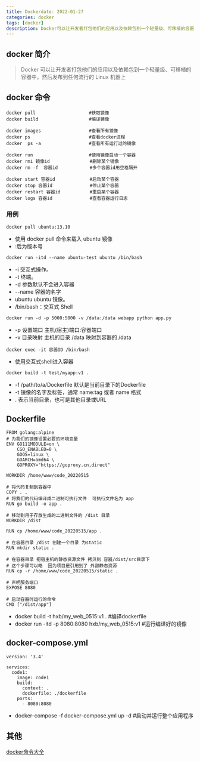 ```yaml
---
title: Dockerdate: 2022-01-27
categories: docker
tags: [docker]
description: Docker可以让开发者打包他们的应用以及依赖包到一个轻量级、可移植的容器中，然后发布到任何流行的 Linux 机器上
---
```


## docker 简介
> Docker 可以让开发者打包他们的应用以及依赖包到一个轻量级、可移植的容器中，然后发布到任何流行的 Linux 机器上

## docker 命令
```
docker pull                    #获取镜像
docker build                   #编译镜像   

docker images                  #查看所有镜像
docker ps                      #查看docker进程 
docker  ps -a                  #查看所有运行过的镜像

docker run                     #使用镜像启动一个容器
docker rmi 镜像id               #删除某个镜像
docker rm -f  容器id            #多个容器id用空格隔开

docker start 容器id             #启动某个容器
docker stop 容器id              #停止某个容器　
docker restart 容器id           #重启某个容器　
docker logs 容器id              #查看容器运行日志
```

### 用例
```
docker pull ubuntu:13.10  
```
- 使用 docker pull 命令来载入 ubuntu 镜像
- :后为版本号

```
docker run -itd --name ubuntu-test ubuntu /bin/bash
```
- -i 交互式操作。
- -t 终端。
- -d 参数默认不会进入容器
- --name 容器的名字
- ubuntu ubuntu 镜像。
- /bin/bash：交互式 Shell

```
docker run -d -p 5000:5000 -v /data:/data webapp python app.py
```
- -p 设置端口 主机(宿主)端口:容器端口
- -v 目录映射 主机的目录 /data 映射到容器的 /data

```
docker exec -it 容器ID /bin/bash
```
- 使用交互式shell进入容器

```
docker build -t test/myapp:v1 .
```
- -f /path/to/a/Dockerfile 默认是当前目录下的Dockerfile
- -t 镜像的名字及标签，通常 name:tag 或者 name 格式
- . 表示当前目录，也可是其他目录或URL

## Dockerfile
```
FROM golang:alpine
# 为我们的镜像设置必要的环境变量
ENV GO111MODULE=on \
    CGO_ENABLED=0 \
    GOOS=linux \
    GOARCH=amd64 \
	GOPROXY="https://goproxy.cn,direct"

WORKDIR /home/www/code_20220515

# 将代码复制到容器中
COPY . .
# 将我们的代码编译成二进制可执行文件  可执行文件名为 app
RUN go build -o app .

# 移动到用于存放生成的二进制文件的 /dist 目录
WORKDIR /dist

RUN cp /home/www/code_20220515/app .

# 在容器目录 /dist 创建一个目录 为static
RUN mkdir static .

# 在容器目录 把宿主机的静态资源文件 拷贝到 容器/dist/src目录下
# 这个步骤可以略  因为项目是引用到了 外部静态资源
RUN cp -r /home/www/code_20220515/static .

# 声明服务端口
EXPOSE 8080

# 启动容器时运行的命令
CMD ["/dist/app"]
```
- docker build -t hxb/my_web_0515:v1 .     #编译dockerfile
- docker run -itd -p 8080:8080 hxb/my_web_0515:v1   #运行编译好的镜像

## docker-compose.yml
```
version: '3.4'

services:
  code1:
    image: code1
    build:
      context: .
      dockerfile: ./dockerfile
    ports:
      - 8080:8080

```
- docker-compose -f docker-compose.yml up -d   #启动并运行整个应用程序
## 其他
[docker命令大全](https://www.runoob.com/docker/docker-command-manual.html)